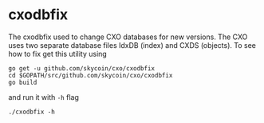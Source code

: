 cxodbfix
========

The cxodbfix used to change CXO databases for new versions. The CXO uses
two separate database files IdxDB (index) and CXDS (objects). To see
how to fix get this utility using

```
go get -u github.com/skycoin/cxo/cxodbfix
cd $GOPATH/src/github.com/skycoin/cxo/cxodbfix
go build
```


and run it with `-h` flag

```
./cxodbfix -h
```
